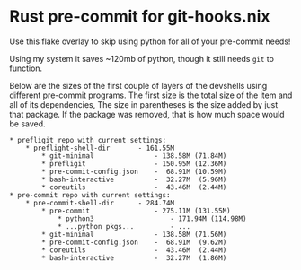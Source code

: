 # Rust pre-commit for git-hooks.nix

Use this flake overlay to skip using python for all of your pre-commit needs!

Using my system it saves ~120mb of python, though it still needs `git` to
function.

Below are the sizes of the first couple of layers of the devshells using
different pre-commit programs. The first size is the total size of the item and
all of its dependencies, The size in parentheses is the size added by just that
package. If the package was removed, that is how much space would be saved.

```
* prefligit repo with current settings:
    * preflight-shell-dir       - 161.55M
        * git-minimal               - 138.58M (71.84M)
        * prefligit                 - 150.95M (12.36M)
        * pre-commit-config.json    -  68.91M (10.59M)
        * bash-interactive          -  32.27M  (5.96M)
        * coreutils                 -  43.46M  (2.44M)
* pre-commit repo with current settings:
    * pre-commit-shell-dir      - 284.74M
        * pre-commit                - 275.11M (131.55M)
            * python3                   - 171.94M (114.98M)
            * ...python pkgs...         - ...
        * git-minimal               - 138.58M (71.56M)
        * pre-commit-config.json    -  68.91M  (9.62M)
        * coreutils                 -  43.46M  (2.44M)
        * bash-interactive          -  32.27M  (1.86M)
```
